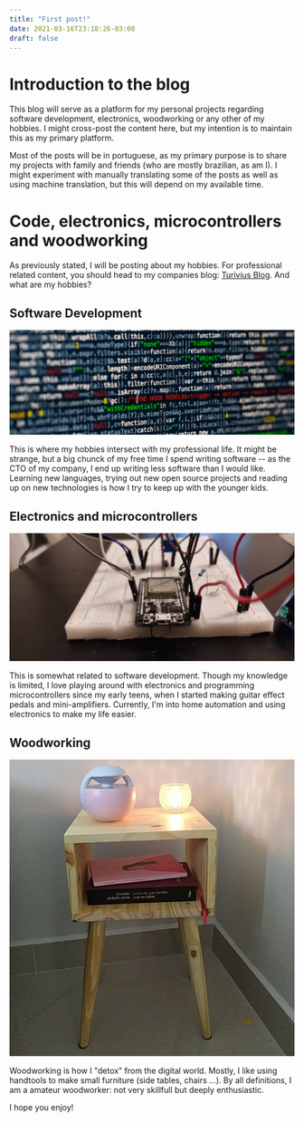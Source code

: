 ```yaml
---
title: "First post!"
date: 2021-03-16T23:18:26-03:00
draft: false
---
```


# Introduction to the blog

This blog will serve as a platform for my personal projects regarding software development, electronics, woodworking or any other of my hobbies. I might cross-post the content here, but my intention is to maintain this as my primary platform.

Most of the posts will be in portuguese, as my primary purpose is to share my projects with family and friends (who are mostly brazilian, as am I). I might experiment with manually translating some of the posts as well as using machine translation, but this will depend on my available time.

# Code, electronics, microcontrollers and woodworking

As previously stated, I will be posting about my hobbies. For professional related content, you should head to my companies blog: [Turivius Blog](https:///turivius.com/). And what are my hobbies?

## Software Development

![ ](/code-fs8.png)

This is where my hobbies intersect with my professional life. It might be strange, but  a big chunck of my free time I spend writing software -- as the CTO of my company, I end up writing less software than I would like. Learning new languages, trying out new open source projects and reading up on new technologies is how I try to keep up with the younger kids.

## Electronics and microcontrollers

![ ](/electronics.jpg)

This is somewhat related to software development. Though my knowledge is limited, I love playing around with electronics and programming microcontrollers since my early teens, when I started making guitar effect pedals and mini-amplifiers. Currently, I'm into home automation and using electronics to make my life easier.

## Woodworking

![ ](/mesa_cabeceira.png)

Woodworking is how I "detox" from the digital world. Mostly, I like using handtools to make small furniture (side tables, chairs ...). By all definitions, I am a amateur woodworker: not very skillfull but deeply enthusiastic.

I hope you enjoy!
